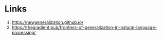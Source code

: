 
# Links

1. https://newgeneralization.github.io/
2. https://thegradient.pub/frontiers-of-generalization-in-natural-language-processing/

